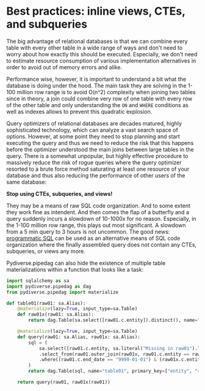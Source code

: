 # Best practices: inline views, CTEs, and subqueries

The big advantage of relational databases is that we can combine every table with every other table in 
a wide range of ways and don't need to worry about how exactly this should be executed. Especially, we
don't need to estimate resource consumption of various implementation alternatives in order to avoid out
of memory errors and alike. 

Performance wise, however, it is important to understand a bit what the database is doing under the hood.
The main task they are solving in the 1-100 million row range is to avoid O(n^2) complexity when joining 
two tables since in theory, a join could combine very row of one table with every row of the other table 
and only understanding the `ON` and `WHERE` conditions as well as indexes allows to prevent this quadratic 
explosion.

Query optimizers of relational databases are decades matured, highly sophisticated technology, which can
analyze a vast search space of options. However, at some point they need to stop planning and start executing
the query and thus we need to reduce the risk that this happens before the optimizer understood the main joins
between large tables in the query. There is a somewhat unpopular, but highly effective procedure to massively
reduce the risk of rogue queries where the query optimizer resorted to a brute force method saturating at least
one resource of your database and thus also reducing the performance of other users of the same database:

**Stop using CTEs, subqueries, and views!**

They may be a means of raw SQL code organization. And to some extent they work fine as intendent. And then comes
the flap of a butterfly and a query suddenly incurs a slowdown of 10-1000x for no reason. Especially, in the 
1-100 million row range, this plays out most significant. A slowdown from a 5 min query to 3 hours is not uncommon.
The good news: [programmatic SQL](/examples/best_practices_sql) can be used as an alternative means of SQL code 
organization where the finally assembled query does not contain any CTEs, subqueries, or views any more.

Pydiverse.pipedag can also hide the existence of multiple table materializations within a function that looks like
a task:

```python
import sqlalchemy as sa
import pydiverse.pipedag as dag
from pydiverse.pipedag import materialize

def table01(raw01: sa.Alias):
    @materialize(lazy=True, input_type=sa.Table)
    def raw01x(raw01: sa.Alias):
        return dag.Table(sa.select([raw01.c.entity]).distinct(), name="raw01x")

    @materialize(lazy=True, input_type=sa.Table)
    def query(raw01: sa.Alias, raw01x: sa.Alias):
        sql = (
            sa.select([raw01.c.entity, sa.literal("Missing in raw01").label("reason")])
            .select_from(raw01.outer_join(raw01x, raw01.c.entity == raw01x.c.entity))
            .where((raw01.c.end_date == "9999-01-01") & (raw01x.c.entity.is_(None)))
        )
        return dag.Table(sql, name="table01", primary_key=["entity", "reason"])

    return query(raw01, raw01x(raw01))
```
